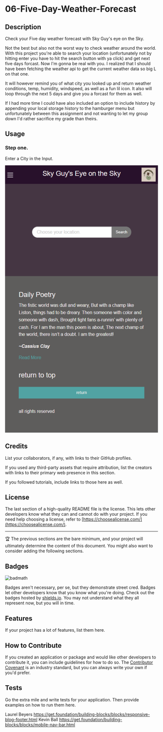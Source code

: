 # 06-Five-Day-Weather-Forecast

## Description

Check your Five day weather forecast with Sky Guy's eye on the Sky.

Not the best but also not the worst way to check weather around the world. With this project you're able to search your location (unfortunately not by hitting enter you have to hit the search button with ya click) and get next five days forcast. Now I'm gonna be real with you. I realized that I should have been fetching the weather api to get the current weather data so big L on that one. 

It will however remind you of what city you looked up and return weather conditions, temp, humidity, windspeed, as well as a fun lil icon.
It also will loop through the next 5 days and give you a forcast for them as well.

If I had more time I could have also included an option to include history by appending your local storage history to the hamburger menu but unfortunately between this assignment and not wanting to let my group down I'd rather sacrifice my grade than theirs.

## Usage
### Step one.

Enter a City in the Input.

![Enter info in input](assets/imgs/Step-one.png)

## Credits

List your collaborators, if any, with links to their GitHub profiles.

If you used any third-party assets that require attribution, list the creators with links to their primary web presence in this section.

If you followed tutorials, include links to those here as well.

## License

The last section of a high-quality README file is the license. This lets other developers know what they can and cannot do with your project. If you need help choosing a license, refer to [https://choosealicense.com/](https://choosealicense.com/).

---

🏆 The previous sections are the bare minimum, and your project will ultimately determine the content of this document. You might also want to consider adding the following sections.

## Badges

![badmath](https://img.shields.io/github/languages/top/lernantino/badmath)

Badges aren't necessary, per se, but they demonstrate street cred. Badges let other developers know that you know what you're doing. Check out the badges hosted by [shields.io](https://shields.io/). You may not understand what they all represent now, but you will in time.

## Features

If your project has a lot of features, list them here.

## How to Contribute

If you created an application or package and would like other developers to contribute it, you can include guidelines for how to do so. The [Contributor Covenant](https://www.contributor-covenant.org/) is an industry standard, but you can always write your own if you'd prefer.

## Tests

Go the extra mile and write tests for your application. Then provide examples on how to run them here.

Laurel Beyers https://get.foundation/building-blocks/blocks/responsive-blog-footer.html
Kevin Ball https://get.foundation/building-blocks/blocks/mobile-nav-bar.html